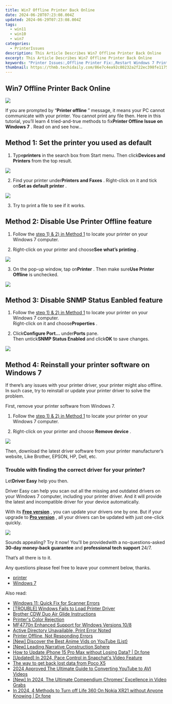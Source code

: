 ```yaml
---
title: Win7 Offline Printer Back Online
date: 2024-06-28T07:23:08.004Z
updated: 2024-06-29T07:23:08.004Z
tags:
  - win11
  - win10
  - win7
categories:
  - PrinterIssues
description: This Article Describes Win7 Offline Printer Back Online
excerpt: This Article Describes Win7 Offline Printer Back Online
keywords: "Printer Issues:,Offline Printer Fix:,Restart Windows 7 Print Service:,Windows 7 Printer Recovery Tips:,Printer Back Online Troubleshooting Guide:,Printer Issues,Offline Printer Fix,Restart Windows 7 Print Service,Printer Connection Troubleshooting,Windows 7 Printer Recovery Tips,Reconnect Offline Win7 Print,Printer Back Online Troubleshooting Guide"
thumbnail: https://thmb.techidaily.com/86e7c4ea92c80232a2f22ec398fe1175bda0bfa79b5ffdb49f75954366a9ab9c.jpg
---
```


## Win7 Offline Printer Back Online

![](https://images.drivereasy.com/wp-content/uploads/2017/06/1-13.png)

 If you are prompted by “**Printer offline** ” message, it means your PC cannot communicate with your printer. You cannot print any file then. Here in this tutorial, you’ll learn 4 tried-and-true methods to fix**Printer Offline Issue on Windows 7** . Read on and see how…

## **Method 1: Set the printer you used as default**

 1) Type**printers** in the search box from Start menu. Then click**Devices and Printers** from the top result.

![](https://images.drivereasy.com/wp-content/uploads/2017/06/2.jpg)

 2) Find your printer under**Printers and Faxes** . Right-click on it and tick on**Set as default printer** .

![](https://images.drivereasy.com/wp-content/uploads/2017/06/2-12.png)

3) Try to print a file to see if it works.

## **Method 2: Disable Use Printer Offline feature**

 1) Follow the [step 1) & 2) in Method 1](#Printer) to locate your printer on your Windows 7 computer.

 2) Right-click on your printer and choose**See what’s printing** .

![](https://images.drivereasy.com/wp-content/uploads/2017/06/3-11.png)

 3) On the pop-up window, tap on**Printer** . Then make sure**Use Printer Offline** is unchecked.

![](https://images.drivereasy.com/wp-content/uploads/2017/06/4-10.png)

## **Method 3: Disable SNMP Status Eanbled feature**

1) Follow the [step 1) & 2) in Method 1](#Printer)  to locate your printer on your Windows 7 computer.  
 Right-click on it and choose**Properties** .

2) Click**Configure Port…** under**Ports** pane.  
 Then untick**SNMP Status Enabled** and click**OK** to save changes.

![](https://images.drivereasy.com/wp-content/uploads/2017/06/5-13.png)

## **Method 4: Reinstall your printer software on Windows 7**

 If there’s any issues with your printer driver, your printer might also offline. In such case, try to reinstall or update your printer driver to solve the problem.

First, remove your printer software from Windows 7.

1) Follow the [step 1) & 2) in Method 1](#Printer) to locate your printer on your Windows 7 computer.

2) Right-click on your printer and choose **Remove device** .

![](https://images.drivereasy.com/wp-content/uploads/2017/06/6-11.png)

 Then, download the latest driver software from your printer manufacturer’s website, Like Brother, EPSON, HP, Dell, etc.

### Trouble with finding the correct driver for your printer?

 Let**Driver Easy** help you then.

 Driver Easy can help you scan out all the missing and outdated drivers on your Windows 7 computer, including your printer driver. And it will provide the latest and incompatible driver for your device automatically.

 With its **[Free version](https://tools.techidaily.com/drivereasy/download/)**  , you can update your drivers one by one. But if your upgrade to **[Pro version](https://tools.techidaily.com/drivereasy/download/)**  , all your drivers can be updated with just one-click quickly.

![](https://images.drivereasy.com/wp-content/uploads/2021/10/update-hp-printer-driver-2.jpg)

 Sounds appealing? Try it now! You’ll be providedwith a no-questions-asked **30-day money-back guarantee** and **professional tech support**  24/7.

That’s all there is to it.

Any questions please feel free to leave your comment below, thanks.

* [printer](https://tools.techidaily.com/drivereasy/download/)
* [Windows 7](https://tools.techidaily.com/drivereasy/download/)

<ins class="adsbygoogle"
     style="display:block"
     data-ad-format="autorelaxed"
     data-ad-client="ca-pub-7571918770474297"
     data-ad-slot="1223367746"></ins>



<ins class="adsbygoogle"
     style="display:block"
     data-ad-client="ca-pub-7571918770474297"
     data-ad-slot="8358498916"
     data-ad-format="auto"
     data-full-width-responsive="true"></ins>

<span class="atpl-alsoreadstyle">Also read:</span>
<div><ul>
<li><a href="https://printer-issues.techidaily.com/windows-11-quick-fix-for-scanner-errors/"><u>Windows 11: Quick Fix for Scanner Errors</u></a></li>
<li><a href="https://printer-issues.techidaily.com/trouble-windows-fails-to-load-printer-driver/"><u>[TROUBLE] Windows Fails to Load Printer Driver</u></a></li>
<li><a href="https://printer-issues.techidaily.com/brother-cdw-duo-air-glide-instructions/"><u>Brother CDW Duo Air Glide Instructions</u></a></li>
<li><a href="https://printer-issues.techidaily.com/printers-color-rejection/"><u>Printer's Color Rejection</u></a></li>
<li><a href="https://printer-issues.techidaily.com/mf4770n-enhanced-support-for-windows-versions-108/"><u>MF4770n Enhanced Support for WIndows Versions 10/8</u></a></li>
<li><a href="https://printer-issues.techidaily.com/active-directory-unavailable-print-error-noted/"><u>Active Directory Unavailable, Print Error Noted</u></a></li>
<li><a href="https://printer-issues.techidaily.com/printer-offline-not-responding-errors/"><u>Printer Offline, Not Responding Errors</u></a></li>
<li><a href="https://youtube-video-recordings.techidaily.com/new-discover-the-best-anime-vids-on-youtube-list/"><u>[New] Discover the Best Anime Vids on YouTube (List)</u></a></li>
<li><a href="https://extra-skills.techidaily.com/new-leading-narrative-construction-sphere/"><u>[New] Leading Narrative Construction Sphere</u></a></li>
<li><a href="https://review-topics.techidaily.com/how-to-update-iphone-15-pro-max-without-losing-data-drfone-by-drfone-ios-system-repair-ios-system-repair/"><u>How to Update iPhone 15 Pro Max without Losing Data? | Dr.fone</u></a></li>
<li><a href="https://snapchat-videos.techidaily.com/updated-in-2024-pace-control-in-snapchats-video-feature/"><u>[Updated] In 2024, Pace Control in Snapchat's Video Feature</u></a></li>
<li><a href="https://techidaily.com/the-way-to-get-back-lost-data-from-poco-x5-by-fonelab-android-recover-data/"><u>The way to get back lost data from Poco X5</u></a></li>
<li><a href="https://youtube-sure.techidaily.com/approved-the-ultimate-guide-to-converting-youtube-to-avi-videos/"><u>2024 Approved  The Ultimate Guide to Converting YouTube to AVI Videos</u></a></li>
<li><a href="https://facebook-video-content.techidaily.com/new-in-2024-the-ultimate-compendium-chromes-excellence-in-video-grabs/"><u>[New] In 2024, The Ultimate Compendium  Chromes' Excellence in Video Grabs</u></a></li>
<li><a href="https://fake-location.techidaily.com/in-2024-4-methods-to-turn-off-life-360-on-nokia-xr21-without-anyone-knowing-drfone-by-drfone-virtual-android/"><u>In 2024, 4 Methods to Turn off Life 360 On Nokia XR21 without Anyone Knowing | Dr.fone</u></a></li>
</ul></div>
